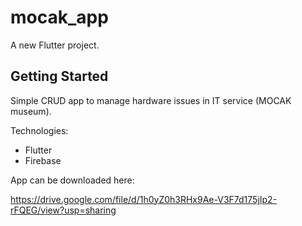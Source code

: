# mocak_app

A new Flutter project.

## Getting Started

Simple CRUD app to manage hardware issues in IT service (MOCAK museum).

Technologies:
- Flutter
- Firebase

App can be downloaded here:

https://drive.google.com/file/d/1h0yZ0h3RHx9Ae-V3F7d175jIp2-rFQEG/view?usp=sharing

